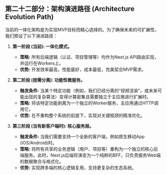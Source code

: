 ## **第二十二部分：架构演进路径 (Architecture Evolution Path)**

当前的一体化架构是为实现MVP目标而精心选择的。为了确保未来的可扩展性，我们预设了以下演进路径：

1. **第一阶段 (当前): 一体化模式。**
   
   * **策略:** 所有后端逻辑（认证、项目管理等）均作为Next.js API路由实现，并运行在Workers上。
   * **优势:** 开发效率最高，性能最好，成本最低，完美契合MVP需求。

2. **第二阶段 (按需分离): 功能性微服务。**
   
   * **触发条件:** 当某个特定功能（例如，我们已经分离的“视频渲染”，或未来可能出现的复杂算法）变得计算密集且需要独立于主应用进行扩展时。
   * **策略:** 将该特定功能剥离为一个独立的Worker服务，主应用通过HTTP调用它。
   * **优势:** 在不重构整个系统的前提下，实现对关键瓶颈的精准优化。

3. **第三阶段 (当有新客户端时): 核心服务层。**
   
   * **触发条件:** 当我们需要支持一个全新的客户端，例如原生移动App (iOS/Android)时。
   * **策略:** 将所有共享的业务逻辑（用户、项目等）重构为一个独立的核心后端服务。此时，Next.js后端将演变为一个纯粹的BFF，只负责服务Web端的数据聚合与格式化。
   * **优势:** 实现跨多端的核心逻辑复用，支持更复杂的生态系统。 